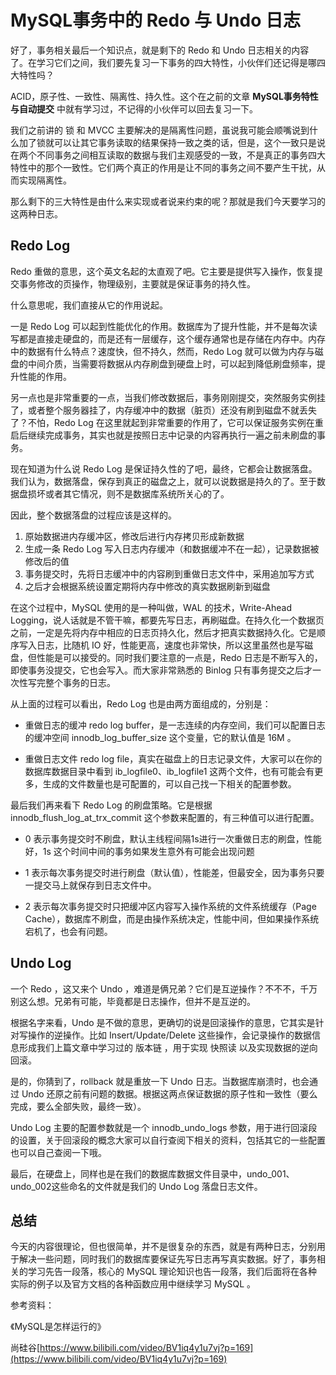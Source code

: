 # MySQL事务中的 Redo 与 Undo 日志

好了，事务相关最后一个知识点，就是剩下的 Redo 和 Undo 日志相关的内容了。在学习它们之间，我们要先复习一下事务的四大特性，小伙伴们还记得是哪四大特性吗？

ACID，原子性、一致性、隔离性、持久性。这个在之前的文章 **MySQL事务特性与自动提交**[]() 中就有学习过，不记得的小伙伴可以回去复习一下。

我们之前讲的 锁 和 MVCC 主要解决的是隔离性问题，虽说我可能会顺嘴说到什么加了锁就可以让其它事务读取的结果保持一致之类的话，但是，这个一致只是说在两个不同事务之间相互读取的数据与我们主观感受的一致，不是真正的事务四大特性中的那个一致性。它们两个真正的作用是让不同的事务之间不要产生干扰，从而实现隔离性。

那么剩下的三大特性是由什么来实现或者说来约束的呢？那就是我们今天要学习的这两种日志。

## Redo Log

Redo 重做的意思，这个英文名起的太直观了吧。它主要是提供写入操作，恢复提交事务修改的页操作，物理级别，主要就是保证事务的持久性。

什么意思呢，我们直接从它的作用说起。

一是 Redo Log 可以起到性能优化的作用。数据库为了提升性能，并不是每次读写都是直接走硬盘的，而是还有一层缓存，这个缓存通常也是存储在内存中。内存中的数据有什么特点？速度快，但不持久，然而，Redo Log 就可以做为内存与磁盘的中间介质，当需要将数据从内存刷盘到硬盘上时，可以起到降低刷盘频率，提升性能的作用。

另一点也是非常重要的一点，当我们修改数据后，事务刚刚提交，突然服务实例挂了，或者整个服务器挂了，内存缓冲中的数据（脏页）还没有刷到磁盘不就丢失了？不怕，Redo Log 在这里就起到非常重要的作用了，它可以保证服务实例在重启后继续完成事务，其实也就是按照日志中记录的内容再执行一遍之前未刷盘的事务。

现在知道为什么说 Redo Log 是保证持久性的了吧，最终，它都会让数据落盘。我们认为，数据落盘，保存到真正的磁盘之上，就可以说数据是持久的了。至于数据盘损坏或者其它情况，则不是数据库系统所关心的了。

因此，整个数据落盘的过程应该是这样的。

1. 原始数据进内存缓冲区，修改后进行内存拷贝形成新数据
2. 生成一条 Redo Log 写入日志内存缓冲（和数据缓冲不在一起），记录数据被修改后的值
3. 事务提交时，先将日志缓冲中的内容刷到重做日志文件中，采用追加写方式
4. 之后才会根据系统设置定期将内存中修改的真实数据刷新到磁盘

在这个过程中，MySQL 使用的是一种叫做，WAL 的技术，Write-Ahead Logging，说人话就是不管干嘛，都要先写日志，再刷磁盘。在持久化一个数据页之前，一定是先将内存中相应的日志页持久化，然后才把真实数据持久化。它是顺序写入日志，比随机 IO 好，性能更高，速度也非常快，所以这里虽然也是写磁盘，但性能是可以接受的。同时我们要注意的一点是，Redo 日志是不断写入的，即使事务没提交，它也会写入。而大家非常熟悉的 Binlog 只有事务提交之后才一次性写完整个事务的日志。

从上面的过程可以看出，Redo Log 也是由两方面组成的，分别是：

- 重做日志的缓冲 redo log buffer，是一志连续的内存空间，我们可以配置日志的缓冲空间 innodb_log_buffer_size 这个变量，它的默认值是 16M 。

- 重做日志文件 redo log file，真实在磁盘上的日志记录文件，大家可以在你的数据库数据目录中看到 ib_logfile0、ib_logfile1 这两个文件，也有可能会有更多，生成的文件数量也是可配置的，可以自己找一下相关的配置参数。

最后我们再来看下 Redo Log 的刷盘策略。它是根据 innodb_flush_log_at_trx_commit 这个参数来配置的，有三种值可以进行配置。

- 0 表示事务提交时不刷盘，默认主线程间隔1s进行一次重做日志的刷盘，性能好，1s 这个时间中间的事务如果发生意外有可能会出现问题

- 1 表示每次事务提交时进行刷盘（默认值），性能差，但最安全，因为事务只要一提交马上就保存到日志文件中。

- 2 表示每次事务提交时只把缓冲区内容写入操作系统的文件系统缓存（Page Cache），数据库不刷盘，而是由操作系统决定，性能中间，但如果操作系统宕机了，也会有问题。

## Undo Log

一个 Redo ，这又来个 Undo ，难道是俩兄弟？它们是互逆操作？不不不，千万别这么想。兄弟有可能，毕竟都是日志操作，但并不是互逆的。

根据名字来看，Undo 是不做的意思，更确切的说是回滚操作的意思，它其实是针对写操作的逆操作。比如 Insert/Update/Delete 这些操作，会记录操作的数据信息形成我们上篇文章中学习过的 版本链 ，用于实现 快照读 以及实现数据的逆向回滚。

是的，你猜到了，rollback 就是重放一下 Undo 日志。当数据库崩溃时，也会通过 Undo 还原之前有问题的数据。根据这两点保证数据的原子性和一致性（要么完成，要么全部失败，最终一致）。

Undo Log 主要的配置参数就是一个 innodb_undo_logs 参数，用于进行回滚段的设置，关于回滚段的概念大家可以自行查阅下相关的资料，包括其它的一些配置也可以自己查阅一下哦。

最后，在硬盘上，同样也是在我们的数据库数据文件目录中，undo_001、undo_002这些命名的文件就是我们的 Undo Log 落盘日志文件。

## 总结

今天的内容很理论，但也很简单，并不是很复杂的东西，就是有两种日志，分别用于解决一些问题，同时我们的数据库要保证先写日志再写真实数据。好了，事务相关的学习先告一段落，核心的 MySQL 理论知识也告一段落，我们后面将在各种实际的例子以及官方文档的各种函数应用中继续学习 MySQL 。

参考资料：

《MySQL是怎样运行的》

尚硅谷[https://www.bilibili.com/video/BV1iq4y1u7vj?p=169](https://www.bilibili.com/video/BV1iq4y1u7vj?p=169)
